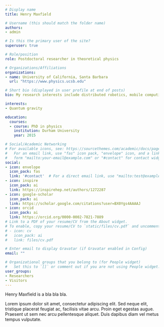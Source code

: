 ```yaml
---
# Display name
title: Henry Maxfield

# Username (this should match the folder name)
authors:
- admin

# Is this the primary user of the site?
superuser: true

# Role/position
role: Postdoctoral researcher in theoretical physics

# Organizations/Affiliations
organizations:
- name: University of California, Santa Barbara
  url: "https://www.physics.ucsb.edu"

# Short bio (displayed in user profile at end of posts)
bio: My research interests include distributed robotics, mobile computing and programmable matter.

interests:
- Quantum gravity

education:
  courses:
  - course: PhD in physics
    institution: Durham University
    year: 2015

# Social/Academic Networking
# For available icons, see: https://sourcethemes.com/academic/docs/page-builder/#icons
#   For an email link, use "fas" icon pack, "envelope" icon, and a link in the
#   form "mailto:your-email@example.com" or "#contact" for contact widget.
social:
- icon: envelope
  icon_pack: fas
  link: '#contact'  # For a direct email link, use "mailto:test@example.org".
- icon: inspire
  icon_pack: ai
  link: https://inspirehep.net/authors/1272287
- icon: google-scholar
  icon_pack: ai
  link: https://scholar.google.com/citations?user=BX0Ygs4AAAAJ
- icon: orcid
  icon_pack: ai
  link: https://orcid.org/0000-0002-7821-7889
# Link to a PDF of your resume/CV from the About widget.
# To enable, copy your resume/CV to `static/files/cv.pdf` and uncomment the lines below.
# - icon: cv
#   icon_pack: ai
#   link: files/cv.pdf

# Enter email to display Gravatar (if Gravatar enabled in Config)
email: ""

# Organizational groups that you belong to (for People widget)
#   Set this to `[]` or comment out if you are not using People widget.
user_groups:
- Researchers
- Visitors
---
```


Henry Maxfield is a bla bla bla.

Lorem ipsum dolor sit amet, consectetur adipiscing elit. Sed neque elit, tristique placerat feugiat ac, facilisis vitae arcu. Proin eget egestas augue. Praesent ut sem nec arcu pellentesque aliquet. Duis dapibus diam vel metus tempus vulputate.
